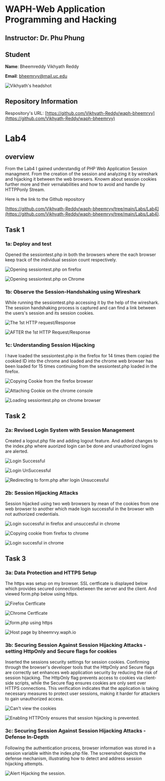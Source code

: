 # WAPH-Web Application Programming and Hacking

## Instructor: Dr. Phu Phung

## Student

**Name**: Bheemreddy Vikhyath Reddy

**Email**: bheemrvy@mail.uc.edu

![Vikhyath's headshot](images/headshot.jpg)

## Repository Information

Respository's URL: [https://github.com/Vikhyath-Reddy/waph-bheemrvy](https://github.com/Vikhyath-Reddy/waph-bheemrvy)

# Lab4

## overview

From the Lab4 I gained understandig of PHP Web Application Session managment. From the creation of the session and analyzing it by wireshark and hijacking it between the web browsers. Knowm about session cookies further more and their vernalabilities and how to avoid and handle by HTTPPonly Stream.

Here is the link to the Github repository

[https://github.com/Vikhyath-Reddy/waph-bheemrvy/tree/main/Labs/Lab4](https://github.com/Vikhyath-Reddy/waph-bheemrvy/tree/main/Labs/Lab4).

## Task 1 

### 1a: Deploy and test

Opened the sessiontest.php in both the browsers where the each browser keep track of the individual session count respectively.

![Opening sessiontest.php on firefox](images/figure3.jpg)

![Opening sessiontest.php on Chrome](images/figure4.jpg)

### 1b: Observe the Session-Handshaking using Wireshark

While running the sessiontest.php accessing it by the help of the wireshark. The session handshaking process is captured and can find a link between the users's session and its session cookies.

![ The 1st HTTP request/Response ](images/figure5.jpg)

![AFTER the 1st HTTP Request/Response](images/figure6.jpg)

### 1c: Understanding Session Hijacking

I have loaded the sessiontest.php in the firefox for 14 times them copied the cookied ID into the chrome and loaded and the chrome web browser has been loaded for 15 times continuing from the sessiontest.php loaded in the firefox.

![ Copying Cookie from the firefox browser ](images/figure8.jpg)

![ Attaching Cookie on the chrome console ](images/figure9.jpg)

![ Loading sessiontest.php on chrome browser](images/figure10.jpg)

## Task 2

### 2a: Revised Login System with Session Management

Created a logout.php file and adding logout feature. And added changes to the index.php where auorized login can be done and unauthorized logins are alerted.

![ Login Successful](images/figure11.jpg)

![ Login UnSuccessful](images/figure12.jpg)

![ Redirecting to form.php after login Unsuccessful](images/figure13.jpg)

### 2b: Session Hijacking Attacks

Session hijacked using two web browsers by mean of the cookies from one web browser to another which made login successful in the browser with not authorized credentials.

![ Login successful in firefox and unsuccesful in chrome](images/figure14.jpg)

![ Copying cookie from firefox to chrome ](images/figure15.jpg)

![ Login succesful in chrome](images/figure16.jpg)

## Task 3

### 3a: Data Protection and HTTPS Setup

The https was setup on my browser. SSL certficate is displayed below which provides secured connectionbetween the server and the client. And viewed form.php below using https.

![ Firefox Certficate](images/figure17.jpg)

![ Chrome Certficate](images/figure18.jpg)

![ form.php using https](images/figure19.jpg)

![ Host page by bheemrvy.waph.io](images/figure20.jpg)

### 3b: Securing Session Against Session Hijacking Attacks - setting HttpOnly and Secure flags for cookies

Inserted the sessions security settings for session cookies. Confirming through the browser's developer tools that the HttpOnly and Secure flags are correctly set enhances web application security by reducing the risk of session hijacking. The HttpOnly flag prevents access to cookies via client-side scripts, while the Secure flag ensures cookies are only sent over HTTPS connections. This verification indicates that the application is taking necessary measures to protect user sessions, making it harder for attackers to gain unauthorized access.

![ Can't view the cookies](images/figure21.jpg)

![ Enabling HTTPOnly ensures that session hijacking is prevented.](images/figure23.jpg)

### 3c: Securing Session Against Session Hijacking Attacks - Defense In-Depth

Following the authentication process, browser information was stored in a session variable within the index.php file. The screenshot depicts the defense mechanism, illustrating how to detect and address session hijacking attempts.

![ Alert Hijacking the session.](images/figure24.jpg)
